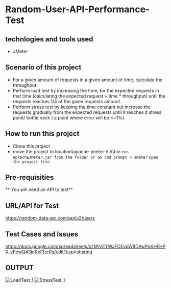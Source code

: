 # Random-User-API-Performance-Test


## technlogies and tools used
- JMeter

## Scenario of this project
- For a given amount of requests in a given amount of time, calculate the throughput
- Perform load test by increasing the time, for the expected requests in that time (calculating the expected request = time * throughput) until the requests reaches 1/4 of the given requests amount.
- Perform stress test by keeping the time constant but increase the requests gradually from the expected requests until it reaches it stress point/ bottle neck ( a point where error will be <=1%).



## How to run this project
- Clone this project
- move the project to location\apache-jmeter-5.5\bin
```run ApracheJMeter.jar from the folder or om cmd prompt > Jmeter```
```open the project file```

## Pre-requisities
** You will need an API to test**

## URL/API for Test
https://random-data-api.com/api/v2/users

## Test Cases and Issues
https://docs.google.com/spreadsheets/d/1iKVEYWJFCEvpW8DAwPoKHFHPX-yPewQ43jnKxf3crRs/edit?usp=sharing

## OUTPUT


![LoadTest_1](https://user-images.githubusercontent.com/81919644/194106752-9375264c-e5a2-473b-b4ea-5ec76f885275.PNG)
![StressTest_1](https://user-images.githubusercontent.com/81919644/194106785-86338dac-216c-41e4-be7d-b1ee6e855349.PNG)
